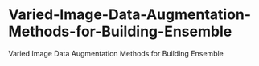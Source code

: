 # Varied-Image-Data-Augmentation-Methods-for-Building-Ensemble
Varied Image Data Augmentation Methods for Building Ensemble
